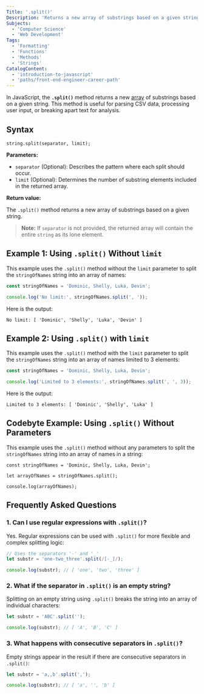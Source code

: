 ```yaml
---
Title: '.split()'
Description: 'Returns a new array of substrings based on a given string.'
Subjects:
  - 'Computer Science'
  - 'Web Development'
Tags:
  - 'Formatting'
  - 'Functions'
  - 'Methods'
  - 'Strings'
CatalogContent:
  - 'introduction-to-javascript'
  - 'paths/front-end-engineer-career-path'
---
```


In JavaScript, the **`.split()`** method returns a new [array](https://www.codecademy.com/resources/docs/javascript/arrays) of substrings based on a given string. This method is useful for parsing CSV data, processing user input, or breaking apart text for analysis.

## Syntax

```pseudo
string.split(separator, limit);
```

**Parameters:**

- `separator` (Optional): Describes the pattern where each split should occur.
- `limit` (Optional): Determines the number of substring elements included in the returned array.

**Return value:**

The `.split()` method returns a new array of substrings based on a given string.

> **Note:** If `separator` is not provided, the returned array will contain the entire `string` as its lone element.

## Example 1: Using `.split()` Without `limit`

This example uses the `.split()` method without the `limit` parameter to split the `stringOfNames` string into an array of names:

```js
const stringOfNames = 'Dominic, Shelly, Luka, Devin';

console.log('No limit:', stringOfNames.split(', '));
```

Here is the output:

```shell
No limit: [ 'Dominic', 'Shelly', 'Luka', 'Devin' ]
```

## Example 2: Using `.split()` with `limit`

This example uses the `.split()` method with the `limit` parameter to split the `stringOfNames` string into an array of names limited to 3 elements:

```js
const stringOfNames = 'Dominic, Shelly, Luka, Devin';

console.log('Limited to 3 elements:', stringOfNames.split(', ', 3));
```

Here is the output:

```shell
Limited to 3 elements: [ 'Dominic', 'Shelly', 'Luka' ]
```

## Codebyte Example: Using `.split()` Without Parameters

This example uses the `.split()` method without any parameters to split the `stringOfNames` string into an array of names in a string:

```codebyte/javascript
const stringOfNames = 'Dominic, Shelly, Luka, Devin';

let arrayOfNames = stringOfNames.split();

console.log(arrayOfNames);
```

## Frequently Asked Questions

### 1. Can I use regular expressions with `.split()`?

Yes. Regular expressions can be used with `.split()` for more flexible and complex splitting logic:

```js
// Uses the separators '-' and '_'
let substr = 'one-two_three'.split(/[-_]/);

console.log(substr); // [ 'one', 'two', 'three' ]
```

### 2. What if the separator in `.split()` is an empty string?

Splitting on an empty string using `.split()` breaks the string into an array of individual characters:

```js
let substr = 'ABC'.split('');

console.log(substr); // [ 'A', 'B', 'C' ]
```

### 3. What happens with consecutive separators in `.split()`?

Empty strings appear in the result if there are consecutive separators in `.split()`:

```js
let substr = 'a,,b'.split(',');

console.log(substr); // [ 'a', '', 'b' ]
```

